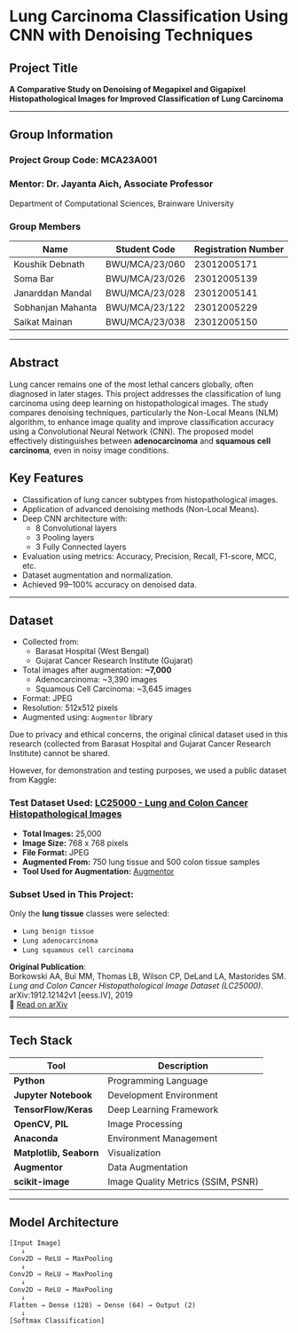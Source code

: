 # Lung Carcinoma Classification Using CNN with Denoising Techniques

## Project Title
**A Comparative Study on Denoising of Megapixel and Gigapixel Histopathological Images for Improved Classification of Lung Carcinoma**

---

## Group Information

### Project Group Code: **MCA23A001**

### Mentor: **Dr. Jayanta Aich**, Associate Professor

Department of Computational Sciences, Brainware University

### Group Members

| Name              | Student Code   | Registration Number |
| ----------------- | -------------- | ------------------- |
| Koushik Debnath   | BWU/MCA/23/060 | 23012005171         |
| Soma Bar          | BWU/MCA/23/026 | 23012005139         |
| Janarddan Mandal   | BWU/MCA/23/028 | 23012005141         |
| Sobhanjan Mahanta | BWU/MCA/23/122 | 23012005229         |
| Saikat Mainan     | BWU/MCA/23/038 | 23012005150         |

---

## Abstract
Lung cancer remains one of the most lethal cancers globally, often diagnosed in later stages. This project addresses the classification of lung carcinoma using deep learning on histopathological images. The study compares denoising techniques, particularly the Non-Local Means (NLM) algorithm, to enhance image quality and improve classification accuracy using a Convolutional Neural Network (CNN). The proposed model effectively distinguishes between **adenocarcinoma** and **squamous cell carcinoma**, even in noisy image conditions.

## Key Features
- Classification of lung cancer subtypes from histopathological images.
- Application of advanced denoising methods (Non-Local Means).
- Deep CNN architecture with:
  - 8 Convolutional layers
  - 3 Pooling layers
  - 3 Fully Connected layers
- Evaluation using metrics: Accuracy, Precision, Recall, F1-score, MCC, etc.
- Dataset augmentation and normalization.
- Achieved 99–100% accuracy on denoised data.

---

## Dataset
- Collected from:
  - Barasat Hospital (West Bengal)
  - Gujarat Cancer Research Institute (Gujarat)
- Total images after augmentation: **~7,000**
  - Adenocarcinoma: ~3,390 images
  - Squamous Cell Carcinoma: ~3,645 images
- Format: JPEG
- Resolution: 512x512 pixels
- Augmented using: `Augmentor` library

Due to privacy and ethical concerns, the original clinical dataset used in this research (collected from Barasat Hospital and Gujarat Cancer Research Institute) cannot be shared.

However, for demonstration and testing purposes, we used a public dataset from Kaggle:

### Test Dataset Used: [LC25000 - Lung and Colon Cancer Histopathological Images](https://www.kaggle.com/datasets/andrewmvd/lung-and-colon-cancer-histopathological-images)

- **Total Images:** 25,000  
- **Image Size:** 768 x 768 pixels  
- **File Format:** JPEG  
- **Augmented From:** 750 lung tissue and 500 colon tissue samples  
- **Tool Used for Augmentation:** [Augmentor](https://github.com/mdbloice/Augmentor)

### Subset Used in This Project:
Only the **lung tissue** classes were selected:
- `Lung benign tissue`
- `Lung adenocarcinoma`
- `Lung squamous cell carcinoma`

**Original Publication**:  
Borkowski AA, Bui MM, Thomas LB, Wilson CP, DeLand LA, Mastorides SM. *Lung and Colon Cancer Histopathological Image Dataset (LC25000)*. arXiv:1912.12142v1 [eess.IV], 2019  
🔗 [Read on arXiv](https://arxiv.org/abs/1912.12142v1)

---

## Tech Stack

| Tool | Description |
|------|-------------|
| **Python** | Programming Language |
| **Jupyter Notebook** | Development Environment |
| **TensorFlow/Keras** | Deep Learning Framework |
| **OpenCV, PIL** | Image Processing |
| **Anaconda** | Environment Management |
| **Matplotlib, Seaborn** | Visualization |
| **Augmentor** | Data Augmentation |
| **scikit-image** | Image Quality Metrics (SSIM, PSNR) |

---

## Model Architecture

```text
[Input Image]
   ↓
Conv2D → ReLU → MaxPooling
   ↓
Conv2D → ReLU → MaxPooling
   ↓
Conv2D → ReLU → MaxPooling
   ↓
Flatten → Dense (128) → Dense (64) → Output (2)
   ↓
[Softmax Classification]
